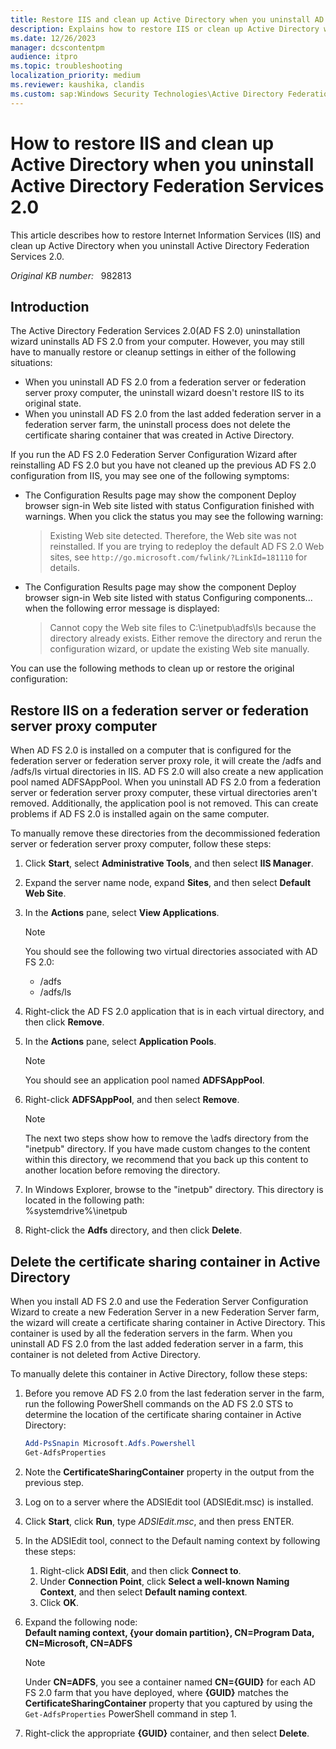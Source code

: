 ```yaml
---
title: Restore IIS and clean up Active Directory when you uninstall AD FS 2.0
description: Explains how to restore IIS or clean up Active Directory when you uninstall Active Directory Federation Services 2.0.
ms.date: 12/26/2023
manager: dcscontentpm
audience: itpro
ms.topic: troubleshooting
localization_priority: medium
ms.reviewer: kaushika, clandis
ms.custom: sap:Windows Security Technologies\Active Directory Federation Services (AD FS) non-Azure-O365 issues, csstroubleshoot
---
```

# How to restore IIS and clean up Active Directory when you uninstall Active Directory Federation Services 2.0

This article describes how to restore Internet Information Services (IIS) and clean up Active Directory when you uninstall Active Directory Federation Services 2.0.

_Original KB number:_ &nbsp; 982813

## Introduction

The Active Directory Federation Services 2.0(AD FS 2.0) uninstallation wizard uninstalls AD FS 2.0 from your computer. However, you may still have to manually restore or cleanup settings in either of the following situations:

- When you uninstall AD FS 2.0 from a federation server or federation server proxy computer, the uninstall wizard doesn't restore IIS to its original state.
- When you uninstall AD FS 2.0 from the last added federation server in a federation server farm, the uninstall process does not delete the certificate sharing container that was created in Active Directory.

If you run the AD FS 2.0 Federation Server Configuration Wizard after reinstalling AD FS 2.0 but you have not cleaned up the previous AD FS 2.0 configuration from IIS, you may see one of the following symptoms:

- The Configuration Results page may show the component Deploy browser sign-in Web site listed with status Configuration finished with warnings. When you click the status you may see the following warning:

    > Existing Web site detected. Therefore, the Web site was not reinstalled. If you are trying to redeploy the default AD FS 2.0 Web sites, see `http://go.microsoft.com/fwlink/?LinkId=181110` for details.

- The Configuration Results page may show the component Deploy browser sign-in Web site listed with status Configuring components...  when the following error message is displayed:

    > Cannot copy the Web site files to C:\\inetpub\\adfs\\ls because the directory already exists. Either remove the directory and rerun the configuration wizard, or update the existing Web site manually.

You can use the following methods to clean up or restore the original configuration:

## Restore IIS on a federation server or federation server proxy computer

When AD FS 2.0 is installed on a computer that is configured for the federation server or federation server proxy role, it will create the /adfs and /adfs/ls virtual directories in IIS. AD FS 2.0 will also create a new application pool named ADFSAppPool. When you uninstall AD FS 2.0 from a federation server or federation server proxy computer, these virtual directories aren't removed. Additionally, the application pool is not removed. This can create problems if AD FS 2.0 is installed again on the same computer.

To manually remove these directories from the decommissioned federation server or federation server proxy computer, follow these steps:

1. Click **Start**, select **Administrative Tools**, and then select **IIS Manager**.

2. Expand the server name node, expand **Sites**, and then select **Default Web Site**.

3. In the **Actions** pane, select **View Applications**.

    > [!NOTE]
    > You should see the following two virtual directories associated with AD FS 2.0:
    >
    > - /adfs
    > - /adfs/ls

4. Right-click the AD FS 2.0 application that is in each virtual directory, and then click **Remove**.

5. In the **Actions** pane, select **Application Pools**.

    > [!NOTE]
    > You should see an application pool named **ADFSAppPool**.

6. Right-click **ADFSAppPool**, and then select **Remove**.

    > [!NOTE]
    > The next two steps show how to remove the \\adfs directory from the "inetpub" directory. If you have made custom changes to the content within this directory, we recommend that you back up this content to another location before removing the directory.

7. In Windows Explorer, browse to the "inetpub" directory. This directory is located in the following path:  
    %systemdrive%\\inetpub

8. Right-click the **Adfs** directory, and then click **Delete**.

## Delete the certificate sharing container in Active Directory

When you install AD FS 2.0 and use the Federation Server Configuration Wizard to create a new Federation Server in a new Federation Server farm, the wizard will create a certificate sharing container in Active Directory. This container is used by all the federation servers in the farm. When you uninstall AD FS 2.0 from the last added federation server in a farm, this container is not deleted from Active Directory.

To manually delete this container in Active Directory, follow these steps:

1. Before you remove AD FS 2.0 from the last federation server in the farm, run the following PowerShell commands on the AD FS 2.0 STS to determine the location of the certificate sharing container in Active Directory:

    ```powershell
    Add-PsSnapin Microsoft.Adfs.Powershell  
    Get-AdfsProperties
    ```

2. Note the **CertificateSharingContainer** property in the output from the previous step.
3. Log on to a server where the ADSIEdit tool (ADSIEdit.msc) is installed.
4. Click **Start**, click **Run**, type *ADSIEdit.msc*, and then press ENTER.
5. In the ADSIEdit tool, connect to the Default naming context by following these steps:
    1. Right-click **ADSI Edit**, and then click **Connect to**.
    2. Under **Connection Point**, click **Select a well-known Naming Context**, and then select **Default naming context**.
    3. Click **OK**.
6. Expand the following node:  
    **Default naming context, {your domain partition}, CN=Program Data, CN=Microsoft, CN=ADFS**

    > [!NOTE]
    > Under **CN=ADFS**, you see a container named **CN={GUID}** for each AD FS 2.0 farm that you have deployed, where **{GUID}** matches the **CertificateSharingContainer** property that you captured by using the `Get-AdfsProperties` PowerShell command in step 1.
7. Right-click the appropriate **{GUID}** container, and then select **Delete**.
